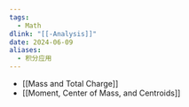 ```yaml
---
tags:
  - Math
dlink: "[[-Analysis]]"
date: 2024-06-09
aliases:
  - 积分应用
---
```


- [[Mass and Total Charge]]
- [[Moment, Center of Mass, and Centroids]]